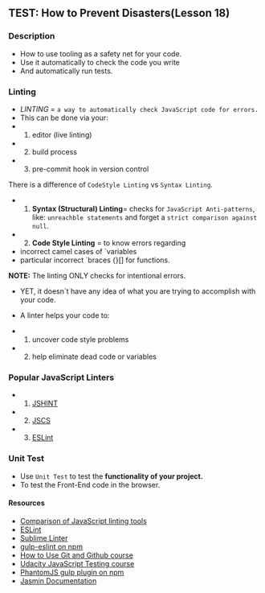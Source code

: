 ## TEST: How to Prevent Disasters(Lesson 18)

### Description
- How to use tooling as a safety net for your code.
- Use it automatically to check the code you write
- And automatically run tests.


### Linting
- _LINTING_ = `a way to automatically check JavaScript code for errors.`
- This can be done via your:
- 1) editor (live linting)
- 2) build process
- 3) pre-commit hook in version control

There is a difference of `CodeStyle Linting` vs `Syntax Linting`.
- 1) __Syntax (Structural) Linting__= checks for `JavaScript Anti-patterns`, like: `unreachble statements` and forget a `strict comparison against null`.
- 2) __Code Style Linting__ = to know errors regarding
- incorrect camel cases of `variables 
- particular incorrect `braces {}[] for functions.

__NOTE:__ The linting ONLY checks for intentional errors. 
- YET, it doesn´t have any idea of what you are trying to accomplish with your code.

- A linter helps your code to:
- 1) uncover code style problems
- 2) help eliminate dead code or variables

### Popular JavaScript Linters
- 1) [JSHINT](http://jshint.com/)
- 2) [JSCS](https://www.npmjs.com/package/jscs)
- 3) [ESLint](https://eslint.org/)

### Unit Test
- Use `Unit Test` to test the __functionality of your project.__
- To test the Front-End code in the browser.


#### Resources
- [Comparison of JavaScript linting tools](sitepoint.com/comparison-javascript-linting-tools/)
- [ESLint](https://eslint.org/)
- [Sublime Linter](http://www.sublimelinter.com/en/latest/)
- [gulp-eslint on npm](https://www.npmjs.com/package/gulp-eslint)
- [How to Use Git and Github course](https://eu.udacity.com/course/how-to-use-git-and-github--ud775)
- [Udacity JavaScript Testing course](https://eu.udacity.com/course/javascript-testing--ud549)
- [PhantomJS gulp plugin on npm](https://www.npmjs.com/package/gulp-jasmine-phantom)
- [Jasmin Documentation](https://jasmine.github.io/)


